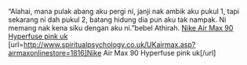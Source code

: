 “Alahai, mana pulak abang aku pergi ni, janji nak ambik aku pukul 1, tapi sekarang ni dah pukul 2, batang hidung dia pun aku tak nampak. Ni memang nak kena siku dengan aku ni.”bebel Athirah.
 <a href="http://www.spiritualpsychology.co.uk/UKairmax.asp?airmaxonlinestore=1816" >Nike Air Max 90 Hyperfuse pink uk</a>
[url=http://www.spiritualpsychology.co.uk/UKairmax.asp?airmaxonlinestore=1816]Nike Air Max 90 Hyperfuse pink uk[/url]